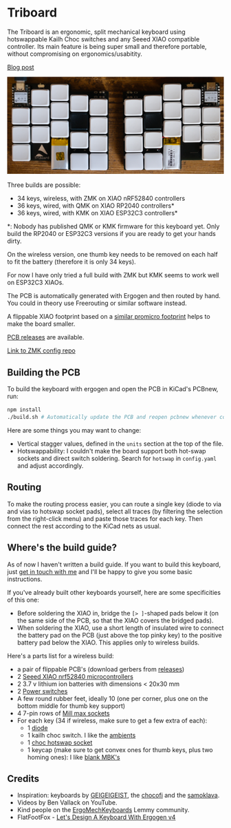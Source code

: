# Triboard

The Triboard is an ergonomic, split mechanical keyboard using hotswappable Kailh Choc switches and any Seeed XIAO compatible controller. Its main feature is being super small and therefore portable, without compromising on ergonomics/usabitity.

[Blog post](https://tarneo.fr/posts/triboard/)

![Picture](picture.jpg)

Three builds are possible:
- 34 keys, wireless, with ZMK on XIAO nRF52840 controllers
- 36 keys, wired, with QMK on XIAO RP2040 controllers*
- 36 keys, wired, with KMK on XIAO ESP32C3 controllers*

*: Nobody has published QMK or KMK firmware for this keyboard yet. Only build the RP2040 or ESP32C3 versions if you are ready to get your hands dirty.

On the wireless version, one thumb key needs to be removed on each half to fit the battery (therefore it is only 34 keys).

For now I have only tried a full build with ZMK but KMK seems to work well on ESP32C3 XIAOs.

The PCB is automatically generated with Ergogen and then routed by hand. You could in theory use Freerouting or similar software instead.

A flippable XIAO footprint based on a [similar promicro footprint](https://github.com/50an6xy06r6n/keyboard_reversible.pretty) helps to make the board smaller.

[PCB releases](https://github.com/tarneaux/triboard/releases) are available.

[Link to ZMK config repo](https://github.com/tarneaux/zmk-config-triboard)

## Building the PCB

To build the keyboard with ergogen and open the PCB in KiCad's PCBnew, run:
```sh
npm install
./build.sh # Automatically update the PCB and reopen pcbnew whenever config.yaml changes
```

Here are some things you may want to change:
- Vertical stagger values, defined in the `units` section at the top of the file.
- Hotswappability: I couldn't make the board support both hot-swap sockets and direct switch soldering. Search for `hotswap` in `config.yaml` and adjust accordingly.

## Routing

To make the routing process easier, you can route a single key (diode to via and vias to hotswap socket pads), select all traces (by filtering the selection from the right-click menu) and paste those traces for each key. Then connect the rest according to the KiCad nets as usual.

## Where's the build guide?

As of now I haven't written a build guide. If you want to build this keyboard, just [get in touch with me](https://tarneo.fr/contact/) and I'll be happy to give you some basic instructions.

If you've already built other keyboards yourself, here are some specificities of this one:
- Before soldering the XIAO in, bridge the `[> ]`-shaped pads below it (on the same side of the PCB, so that the XIAO covers the bridged pads).
- When soldering the XIAO, use a short length of insulated wire to connect the battery pad on the PCB (just above the top pinky key) to the positive battery pad below the XIAO. This applies only to wireless builds.

Here's a parts list for a wireless build:
- a pair of flippable PCB's (download gerbers from [releases](https://github.com/tarneaux/triboard/releases/))
- 2 [Seeed XIAO nrf52840 microcontrollers](https://www.seeedstudio.com/Seeed-XIAO-BLE-nRF52840-p-5201.html)
- 2 3.7 v lithium ion batteries with dimensions < 20x30 mm
- 2 [Power switches](https://splitkb.com/products/wireless-controller-expansion-bundle)
- A few round rubber feet, ideally 10 (one per corner, plus one on the bottom middle for thumb key support)
- 4 7-pin rows of [Mill max sockets](https://splitkb.com/products/mill-max-low-profile-sockets)
- For each key (34 if wireless, make sure to get a few extra of each):
  - 1 [diode](https://splitkb.com/products/smd-diodes)
  - 1 kailh choc switch. I like the [ambients](https://splitkb.com/products/ambients-kailh-low-profile-choc-switches)
  - 1 [choc hotswap socket](https://splitkb.com/products/kailh-hotswap-sockets?variant=39472161456205)
  - 1 keycap (make sure to get convex ones for thumb keys, plus two homing ones): I like [blank MBK's](https://splitkb.com/products/blank-mbk-choc-low-profile-keycaps)

## Credits

- Inspiration: keyboards by [GEIGEIGEIST](https://github.com/GEIGEIGEIST), the [chocofi](https://github.com/pashutk/chocofi) and the [samoklava](https://github.com/wxsh/samoklava).
- Videos by Ben Vallack on YouTube.
- Kind people on the [ErgoMechKeyboards](https://lemmy.ml/c/ergomechkeyboards@lemmy.world) Lemmy community.
- FlatFootFox - [Let's Design A Keyboard With Ergogen v4](https://flatfootfox.com/ergogen-introduction/)
